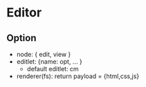 # Editor


## Option

 * node: { edit, view }
 * editlet: {name: opt, ... }
   - default editlet: cm
 * renderer(fs): return payload = {html,css,js}
